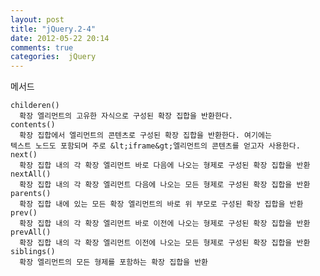 ```yaml
---
layout: post
title: "jQuery.2-4"
date: 2012-05-22 20:14
comments: true
categories:  jQuery
---
```


메서드

    childeren()
      확장 엘리먼트의 고유한 자식으로 구성된 확장 집합을 반환한다.
    contents()
      확장 집합에서 엘리먼트의 콘텐츠로 구성된 확장 집합을 반환한다. 여기에는
    텍스트 노드도 포함되며 주로 &lt;iframe&gt;엘리먼트의 콘텐츠를 얻고자 사용한다.
    next()
      확장 집합 내의 각 확장 엘리먼트 바로 다음에 나오는 형제로 구성된 확장 집합을 반환
    nextAll()
      확장 집합 내의 각 확장 엘리먼트 다음에 나오는 모든 형제로 구성된 확장 집합을 반환
    parents()
      확장 집합 내에 있는 모든 확장 엘리먼트의 바로 위 부모로 구성된 확장 집합을 반환
    prev()
      확장 집합 내의 각 확장 엘리먼트 바로 이전에 나오는 형제로 구성된 확장 집합을 반환
    prevAll()
      확장 집합 내의 각 확장 엘리먼트 이전에 나오는 모든 형제로 구성된 확장 집합을 반환
    siblings()
      확장 엘리먼트의 모든 형제를 포함하는 확장 집합을 반환
